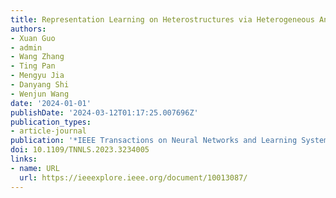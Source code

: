 ```yaml
---
title: Representation Learning on Heterostructures via Heterogeneous Anonymous Walks
authors:
- Xuan Guo
- admin
- Wang Zhang
- Ting Pan
- Mengyu Jia
- Danyang Shi
- Wenjun Wang
date: '2024-01-01'
publishDate: '2024-03-12T01:17:25.007696Z'
publication_types:
- article-journal
publication: '*IEEE Transactions on Neural Networks and Learning Systems*'
doi: 10.1109/TNNLS.2023.3234005
links:
- name: URL
  url: https://ieeexplore.ieee.org/document/10013087/
---
```

